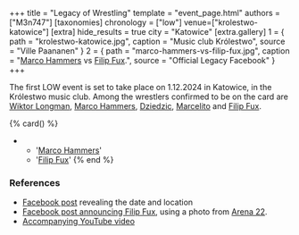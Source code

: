 +++
title = "Legacy of Wrestling"
template = "event_page.html"
authors = ["M3n747"]
[taxonomies]
chronology = ["low"]
venue=["krolestwo-katowice"]
[extra]
hide_results = true
city = "Katowice"
[extra.gallery]
1 = { path = "krolestwo-katowice.jpg", caption = "Music club Królestwo", source = "Ville Paananen" }
2 = { path = "marco-hammers-vs-filip-fux.jpg", caption = "[Marco Hammers](@/w/marco-hammers.md) vs [Filip Fux](@/w/filip-fux.md).", source = "Official Legacy Facebook" }
+++

The first LOW event is set to take place on 1.12.2024 in Katowice, in the Królestwo music club. Among the wrestlers confirmed to be on the card are [Wiktor Longman](@/w/wiktor-longman.md), [Marco Hammers](@/w/marco-hammers.md), [Dziedzic](@/w/dziedzic.md), [Marcelito](@/w/marcelito.md) and [Filip Fux](@/w/filip-fux.md).

{% card() %}
- - '[Marco Hammers](@/w/marco-hammers.md)'
  - '[Filip Fux](@/w/filip-fux.md)'
{% end %}

### References

* [Facebook post](https://www.facebook.com/permalink.php?story_fbid=953679250090327&id=61564064601704&substory_index=953679250090327) revealing the date and location
* [Facebook post announcing Filip Fux](https://www.facebook.com/legacyofwrestlingpl/posts/pfbid02bYTyBjkfvHM6T855SevFgttXzRVqKgD962qh3Y8GGwDnt3KueYr7zy3ohmfRa9Krl), using a photo from [Arena 22](@/e/kpw/2023-05-19-kpw-arena-22.md).
* [Accompanying YouTube video](https://www.youtube.com/watch?v=VltQ9RVeoOk)
